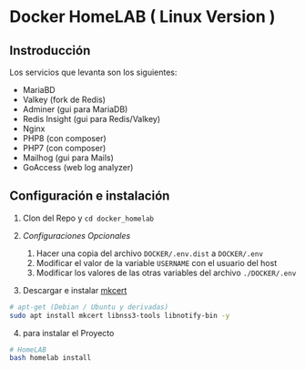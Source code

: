 # Docker HomeLAB ( Linux Version )

## Instroducción

Los servicios que levanta son los siguientes:

- MariaBD
- Valkey (fork de Redis)
- Adminer (gui para MariaDB)
- Redis Insight (gui para Redis/Valkey)
- Nginx
- PHP8 (con composer)
- PHP7 (con composer)
- Mailhog (gui para Mails)
- GoAccess (web log analyzer)

## Configuración e instalación

1. Clon del Repo y `cd docker_homelab`
2. *Configuraciones Opcionales*

    1. Hacer una copia del archivo `DOCKER/.env.dist` a `DOCKER/.env`
    2. Modificar el valor de la variable `USERNAME` con el usuario del host
    3. Modificar los valores de las otras variables del archivo `./DOCKER/.env`

3. Descargar e instalar [mkcert](https://github.com/FiloSottile/mkcert)

```sh
# apt-get (Debian / Ubuntu y derivadas)
sudo apt install mkcert libnss3-tools libnotify-bin -y
```

4. para instalar el Proyecto

```sh
# HomeLAB
bash homelab install
```
